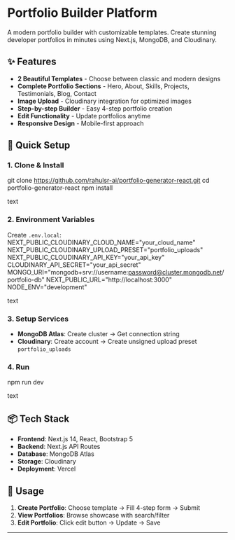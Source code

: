 # Portfolio Builder Platform

A modern portfolio builder with customizable templates. Create stunning developer portfolios in minutes using Next.js, MongoDB, and Cloudinary.

## ✨ Features

- **2 Beautiful Templates** - Choose between classic and modern designs
- **Complete Portfolio Sections** - Hero, About, Skills, Projects, Testimonials, Blog, Contact
- **Image Upload** - Cloudinary integration for optimized images
- **Step-by-step Builder** - Easy 4-step portfolio creation
- **Edit Functionality** - Update portfolios anytime
- **Responsive Design** - Mobile-first approach

## 🚀 Quick Setup

### 1. Clone & Install
git clone https://github.com/rahulsr-ai/portfolio-generator-react.git
cd portfolio-generator-react
npm install

text

### 2. Environment Variables
Create `.env.local`:
NEXT_PUBLIC_CLOUDINARY_CLOUD_NAME="your_cloud_name"
NEXT_PUBLIC_CLOUDINARY_UPLOAD_PRESET="portfolio_uploads"
NEXT_PUBLIC_CLOUDINARY_API_KEY="your_api_key"
CLOUDINARY_API_SECRET="your_api_secret"
MONGO_URI="mongodb+srv://username:password@cluster.mongodb.net/portfolio-db"
NEXT_PUBLIC_URL="http://localhost:3000"
NODE_ENV="development"

text

### 3. Setup Services
- **MongoDB Atlas**: Create cluster → Get connection string
- **Cloudinary**: Create account → Create unsigned upload preset `portfolio_uploads`

### 4. Run
npm run dev

text

## 📦 Tech Stack

- **Frontend**: Next.js 14, React, Bootstrap 5
- **Backend**: Next.js API Routes
- **Database**: MongoDB Atlas
- **Storage**: Cloudinary
- **Deployment**: Vercel


## 📱 Usage

1. **Create Portfolio**: Choose template → Fill 4-step form → Submit
2. **View Portfolios**: Browse showcase with search/filter
3. **Edit Portfolio**: Click edit button → Update → Save

---
